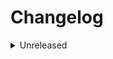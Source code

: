 # Changelog

<details>
<summary>Unreleased</summary>

### BREAKING CHANGES

### New features

- Add `\BSP\CommandBus`
- Add `\BSP\Command`
- Add `\BSP\CommandHandler`

### Bugfixes

</details>
